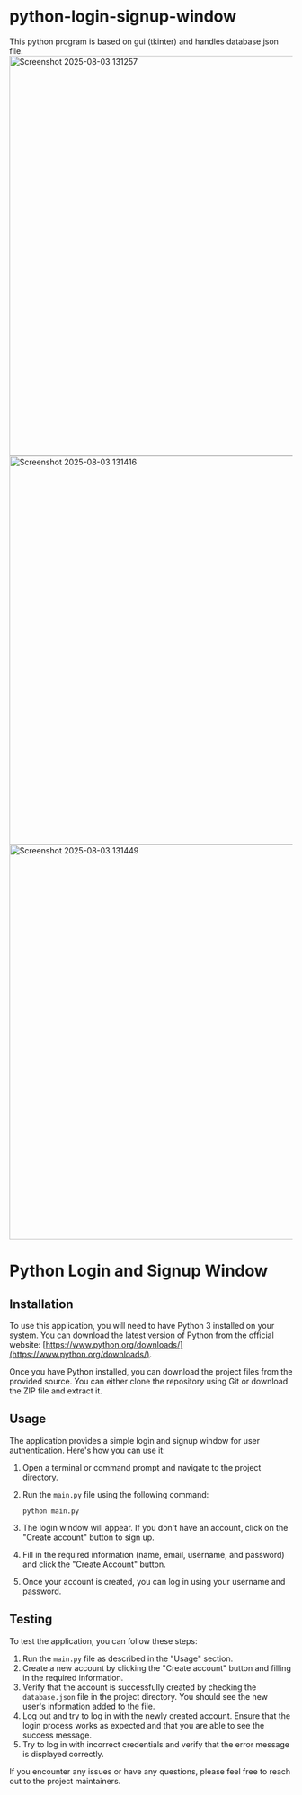 # python-login-signup-window
This python program is based on gui (tkinter) and handles database json file.
<img width="855" height="713" alt="Screenshot 2025-08-03 131257" src="https://github.com/user-attachments/assets/bb65fe90-c3d6-4bbc-9809-8fd93366f9b3" />
<img width="859" height="692" alt="Screenshot 2025-08-03 131416" src="https://github.com/user-attachments/assets/601dce02-7631-4a5a-a5a5-3420c43b97d5" />
<img width="853" height="703" alt="Screenshot 2025-08-03 131449" src="https://github.com/user-attachments/assets/03ccf3ef-154a-456d-a99b-77dcfdd1daa0" />
# Python Login and Signup Window

## Installation

To use this application, you will need to have Python 3 installed on your system. You can download the latest version of Python from the official website: [https://www.python.org/downloads/](https://www.python.org/downloads/).

Once you have Python installed, you can download the project files from the provided source. You can either clone the repository using Git or download the ZIP file and extract it.

## Usage

The application provides a simple login and signup window for user authentication. Here's how you can use it:

1. Open a terminal or command prompt and navigate to the project directory.
2. Run the `main.py` file using the following command:

   ```
   python main.py
   ```

3. The login window will appear. If you don't have an account, click on the "Create account" button to sign up.
4. Fill in the required information (name, email, username, and password) and click the "Create Account" button.
5. Once your account is created, you can log in using your username and password.

## Testing

To test the application, you can follow these steps:

1. Run the `main.py` file as described in the "Usage" section.
2. Create a new account by clicking the "Create account" button and filling in the required information.
3. Verify that the account is successfully created by checking the `database.json` file in the project directory. You should see the new user's information added to the file.
4. Log out and try to log in with the newly created account. Ensure that the login process works as expected and that you are able to see the success message.
5. Try to log in with incorrect credentials and verify that the error message is displayed correctly.

If you encounter any issues or have any questions, please feel free to reach out to the project maintainers.
